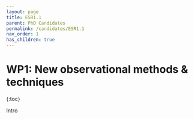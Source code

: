 ```yaml
---
layout: page
title: ESR1.1
parent: PhD Candidates
permalink: /candidates/ESR1.1
nav_order: 1
has_children: true
---
```


# __WP1:__ New observational methods & techniques
{:toc}

Intro
